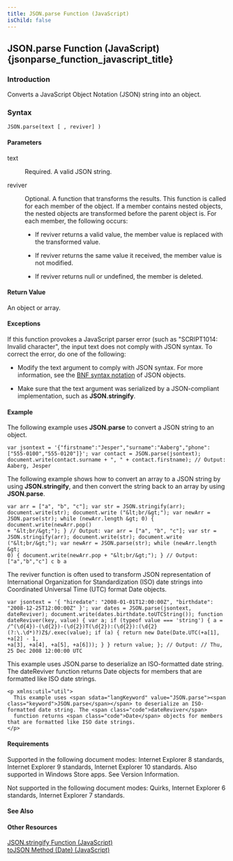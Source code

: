 ```yaml
---
title: JSON.parse Function (JavaScript)
isChild: false
---
```


## JSON.parse Function (JavaScript) {jsonparse_function_javascript_title}

### Introduction 

 Converts a JavaScript Object Notation (JSON) string into an object.

### Syntax 

```
JSON.parse(text [ , reviver] )
```

#### Parameters 

<div id="sectionSection0" class="section" name="collapseableSection" style="" expanded="true">
  <dl class="authored">
    <dt>
      <span class="parameter" sdata="paramReference" xmlns:util="util">text</span>
    </dt>
    <dd>
      <p xmlns:util="util">
        Required. A valid JSON string.
      </p>
    </dd>
    <dt>
      <span class="parameter" sdata="paramReference" xmlns:util="util">reviver</span>
    </dt>
    <dd>
      <p xmlns:util="util">
        Optional. A function that transforms the results. This function is called for each member of the object. If a member contains nested objects, the nested objects are transformed before the
        parent object is. For each member, the following occurs:
      </p>
      <ul xmlns:util="util">
        <li>
          <p>
            If <span class="parameter" sdata="paramReference">reviver</span> returns a valid value, the member value is replaced with the transformed value.
          </p>
        </li>
        <li>
          <p>
            If <span class="parameter" sdata="paramReference">reviver</span> returns the same value it received, the member value is not modified.
          </p>
        </li>
        <li>
          <p>
            If <span class="parameter" sdata="paramReference">reviver</span> returns <span sdata="langKeyword" value="null"><span class="keyword">null</span></span> or <span sdata="langKeyword"
            value="undefined"><span class="keyword">undefined</span></span>, the member is deleted.
          </p>
        </li>
      </ul>
    </dd>
  </dl>
</div>

#### Return Value 

<div id="returnValueSection" class="section" name="collapseableSection" style="">
  <p xmlns:util="util">
    An object or array.
  </p>
</div>

#### Exceptions 

<div id="ddueExceptionsSection" class="section" name="collapseableSection" style="">
  <p xmlns:util="util">
    If this function provokes a JavaScript parser error (such as "SCRIPT1014: Invalid character", the input text does not comply with JSON syntax. To correct the error, do one of the following:
  </p>
  <ul xmlns:util="util">
    <li>
      <p>
        Modify the <span class="parameter" sdata="paramReference">text</span> argument to comply with JSON syntax. For more information, see the <a href=
        "http://go.microsoft.com/fwlink/?LinkId=125203">BNF syntax notation</a> of JSON objects.
      </p>
    </li>
    <li>
      <p>
        Make sure that the text argument was serialized by a JSON-compliant implementation, such as <b>JSON.stringify</b>.
      </p>
    </li>
  </ul>
</div>

#### Example 

<p xmlns:util="util">
  The following example uses <b>JSON.parse</b> to convert a JSON string to an object.
</p>

```
var jsontext = '{"firstname":"Jesper","surname":"Aaberg","phone":["555-0100","555-0120"]}'; var contact = JSON.parse(jsontext); document.write(contact.surname + ", " + contact.firstname); // Output:
Aaberg, Jesper
```

<p xmlns:util="util">
  The following example shows how to convert an array to a JSON string by using <b>JSON.stringify</b>, and then convert the string back to an array by using <b>JSON.parse</b>.
</p>

```
var arr = ["a", "b", "c"]; var str = JSON.stringify(arr); document.write(str); document.write ("&lt;br/&gt;"); var newArr = JSON.parse(str); while (newArr.length &gt; 0) { document.write(newArr.pop()
+ "&lt;br/&gt;"); } // Output: var arr = ["a", "b", "c"]; var str = JSON.stringify(arr); document.write(str); document.write ("&lt;br/&gt;"); var newArr = JSON.parse(str); while (newArr.length &gt;
0) { document.write(newArr.pop + "&lt;br/&gt;"); } // Output: ["a","b","c"] c b a
```

<p xmlns:util="util">
  The <span class="parameter" sdata="paramReference">reviver</span> function is often used to transform JSON representation of International Organization for Standardization (ISO) date strings into
  Coordinated Universal Time (UTC) format <span sdata="langKeyword" value="Date"><span class="keyword">Date</span></span> objects.
</p>

```
var jsontext = '{ "hiredate": "2008-01-01T12:00:00Z", "birthdate": "2008-12-25T12:00:00Z" }'; var dates = JSON.parse(jsontext, dateReviver); document.write(dates.birthdate.toUTCString()); function
dateReviver(key, value) { var a; if (typeof value === 'string') { a = /^(\d{4})-(\d{2})-(\d{2})T(\d{2}):(\d{2}):(\d{2}(?:\.\d*)?)Z$/.exec(value); if (a) { return new Date(Date.UTC(+a[1], +a[2] - 1,
+a[3], +a[4], +a[5], +a[6])); } } return value; }; // Output: // Thu, 25 Dec 2008 12:00:00 UTC
```

<p xmlns:util="util">
  This example uses <span sdata="langKeyword" value="JSON.parse"><span class="keyword">JSON.parse</span></span> to deserialize an ISO-formatted date string. The <span class="code">dateReviver</span>
  function returns <span class="code">Date</span> objects for members that are formatted like ISO date strings.
</p>

```
<p xmlns:util="util">
  This example uses <span sdata="langKeyword" value="JSON.parse"><span class="keyword">JSON.parse</span></span> to deserialize an ISO-formatted date string. The <span class="code">dateReviver</span>
  function returns <span class="code">Date</span> objects for members that are formatted like ISO date strings.
</p>
```

#### Requirements 

<div id="requirementsTitleSection" class="section" name="collapseableSection" style="">
  <p xmlns:util="util"></p>
  <p>
    Supported in the following document modes: Internet Explorer 8 standards, Internet Explorer 9 standards, Internet Explorer 10 standards. Also supported in Windows Store apps. See Version
    Information.
  </p>
  <p>
    Not supported in the following document modes: Quirks, Internet Explorer 6 standards, Internet Explorer 7 standards.
  </p>
</div>

#### See Also 

<div id="seeAlsoSection" class="section" name="collapseableSection" style="">
  <h4 class="subHeading">
    Other Resources
  </h4>
  <div class="seeAlsoStyle">
    <span sdata="link" xmlns:util="util"><a href="0fafaf3b-c29b-46dc-b65b-ca223064a1d0.htm">JSON.stringify Function (JavaScript)</a></span>
  </div>
  <div class="seeAlsoStyle">
    <span sdata="link" xmlns:util="util"><a href="f91df030-e9c9-425e-8e6d-b46bdda66cb6.htm">toJSON Method (Date) (JavaScript)</a></span>
  </div>
</div>

